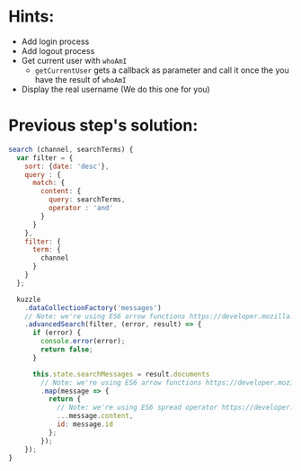 # Hints:
* Add login process
* Add logout process
* Get current user with `whoAmI`
  * `getCurrentUser` gets a callback as parameter and call it once the you have the result of `whoAmI`
* Display the real username (We do this one for you)

# Previous step's solution:
```javascript
search (channel, searchTerms) {
  var filter = {
    sort: {date: 'desc'},
    query : {
      match: {
        content: {
          query: searchTerms,
          operator : 'and'
        }
      }
    },
    filter: {
      term: {
        channel
      }
    }
  };

  kuzzle
    .dataCollectionFactory('messages')
    // Note: we're using ES6 arrow functions https://developer.mozilla.org/en-US/docs/Web/JavaScript/Reference/Functions/Arrow_functions
    .advancedSearch(filter, (error, result) => {
      if (error) {
        console.error(error);
        return false;
      }

      this.state.searchMessages = result.documents
        // Note: we're using ES6 arrow functions https://developer.mozilla.org/en-US/docs/Web/JavaScript/Reference/Functions/Arrow_functions
        .map(message => {
          return {
            // Note: we're using ES6 spread operator https://developer.mozilla.org/en-US/docs/Web/JavaScript/Reference/Operators/Spread_operator
            ...message.content,
            id: message.id
          };
        });
    });
}
```
